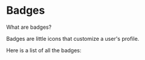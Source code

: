 # Badges

What are badges?

Badges are little icons that customize a user's profile.

Here is a list of all the badges: